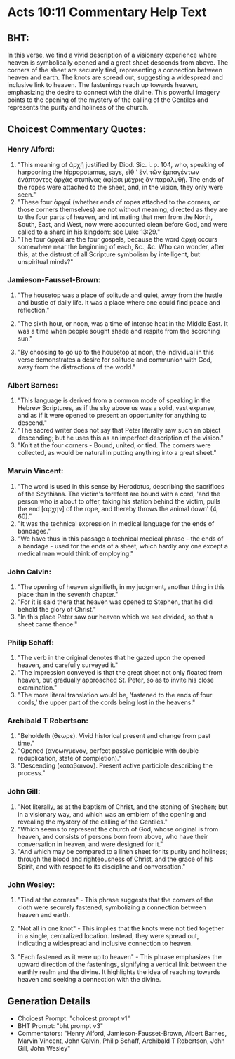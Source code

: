 # Acts 10:11 Commentary Help Text

## BHT:
In this verse, we find a vivid description of a visionary experience where heaven is symbolically opened and a great sheet descends from above. The corners of the sheet are securely tied, representing a connection between heaven and earth. The knots are spread out, suggesting a widespread and inclusive link to heaven. The fastenings reach up towards heaven, emphasizing the desire to connect with the divine. This powerful imagery points to the opening of the mystery of the calling of the Gentiles and represents the purity and holiness of the church.

## Choicest Commentary Quotes:
### Henry Alford:
1. "This meaning of ἀρχή justified by Diod. Sic. i. p. 104, who, speaking of harpooning the hippopotamus, says, εἶθ ʼ ἑνὶ τῶν ἐμπαγέντων ἐνάπτοντες ἀρχὰς στυπίνας ἀφίασι μέχρις ἂν παραλυθῇ. The ends of the ropes were attached to the sheet, and, in the vision, they only were seen."
2. "These four ἀρχαί (whether ends of ropes attached to the corners, or those corners themselves) are not without meaning, directed as they are to the four parts of heaven, and intimating that men from the North, South, East, and West, now were accounted clean before God, and were called to a share in his kingdom: see Luke 13:29."
3. "The four ἀρχαί are the four gospels, because the word ἀρχή occurs somewhere near the beginning of each, &c., &c. Who can wonder, after this, at the distrust of all Scripture symbolism by intelligent, but unspiritual minds?"

### Jamieson-Fausset-Brown:
1. "The housetop was a place of solitude and quiet, away from the hustle and bustle of daily life. It was a place where one could find peace and reflection." 

2. "The sixth hour, or noon, was a time of intense heat in the Middle East. It was a time when people sought shade and respite from the scorching sun." 

3. "By choosing to go up to the housetop at noon, the individual in this verse demonstrates a desire for solitude and communion with God, away from the distractions of the world."

### Albert Barnes:
1. "This language is derived from a common mode of speaking in the Hebrew Scriptures, as if the sky above us was a solid, vast expanse, and as if it were opened to present an opportunity for anything to descend."
2. "The sacred writer does not say that Peter literally saw such an object descending; but he uses this as an imperfect description of the vision."
3. "Knit at the four corners - Bound, united, or tied. The corners were collected, as would be natural in putting anything into a great sheet."

### Marvin Vincent:
1. "The word is used in this sense by Herodotus, describing the sacrifices of the Scythians. The victim's forefeet are bound with a cord, 'and the person who is about to offer, taking his station behind the victim, pulls the end [αρχην] of the rope, and thereby throws the animal down' (4, 60)."
2. "It was the technical expression in medical language for the ends of bandages."
3. "We have thus in this passage a technical medical phrase - the ends of a bandage - used for the ends of a sheet, which hardly any one except a medical man would think of employing."

### John Calvin:
1. "The opening of heaven signifieth, in my judgment, another thing in this place than in the seventh chapter."
2. "For it is said there that heaven was opened to Stephen, that he did behold the glory of Christ."
3. "In this place Peter saw our heaven which we see divided, so that a sheet came thence."

### Philip Schaff:
1. "The verb in the original denotes that he gazed upon the opened heaven, and carefully surveyed it." 
2. "The impression conveyed is that the great sheet not only floated from heaven, but gradually approached St. Peter, so as to invite his close examination."
3. "The more literal translation would be, ‘fastened to the ends of four cords,’ the upper part of the cords being lost in the heavens."

### Archibald T Robertson:
1. "Beholdeth (θεωρε). Vivid historical present and change from past time."
2. "Opened (ανεωιγμενον, perfect passive participle with double reduplication, state of completion)."
3. "Descending (καταβαινον). Present active participle describing the process."

### John Gill:
1. "Not literally, as at the baptism of Christ, and the stoning of Stephen; but in a visionary way, and which was an emblem of the opening and revealing the mystery of the calling of the Gentiles."
2. "Which seems to represent the church of God, whose original is from heaven, and consists of persons born from above, who have their conversation in heaven, and were designed for it."
3. "And which may be compared to a linen sheet for its purity and holiness; through the blood and righteousness of Christ, and the grace of his Spirit, and with respect to its discipline and conversation."

### John Wesley:
1. "Tied at the corners" - This phrase suggests that the corners of the cloth were securely fastened, symbolizing a connection between heaven and earth. 

2. "Not all in one knot" - This implies that the knots were not tied together in a single, centralized location. Instead, they were spread out, indicating a widespread and inclusive connection to heaven. 

3. "Each fastened as it were up to heaven" - This phrase emphasizes the upward direction of the fastenings, signifying a vertical link between the earthly realm and the divine. It highlights the idea of reaching towards heaven and seeking a connection with the divine.


## Generation Details
- Choicest Prompt: "choicest prompt v1"
- BHT Prompt: "bht prompt v3"
- Commentators: "Henry Alford, Jamieson-Fausset-Brown, Albert Barnes, Marvin Vincent, John Calvin, Philip Schaff, Archibald T Robertson, John Gill, John Wesley"
